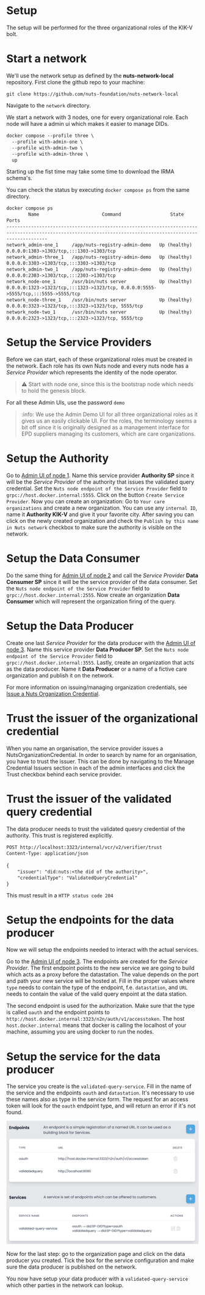 # Setup

The setup will be performed for the three organizational roles of the KIK-V bolt.

# Start a network

We'll use the network setup as defined by the **nuts-network-local** repository.
First clone the github repo to your machine:

```shell
git clone https://github.com/nuts-foundation/nuts-network-local
```

Navigate to the `network` directory.

We start a network with 3 nodes, one for every organizational role. Each node will have a admin ui which makes it easier to manage DIDs.

```shell
docker compose --profile three \
  --profile with-admin-one \
  --profile with-admin-two \
  --profile with-admin-three \
  up
```

Starting up the fist time may take some time to download the IRMA schema's.

You can check the status by executing `docker compose ps` from the same directory.

```shell
docker compose ps
        Name                       Command                  State                                              Ports
-----------------------------------------------------------------------------------------------------------------------------------------------------------
network_admin-one_1     /app/nuts-registry-admin-demo   Up (healthy)   0.0.0.0:1303->1303/tcp,:::1303->1303/tcp
network_admin-three_1   /app/nuts-registry-admin-demo   Up (healthy)   0.0.0.0:3303->1303/tcp,:::3303->1303/tcp
network_admin-two_1     /app/nuts-registry-admin-demo   Up (healthy)   0.0.0.0:2303->1303/tcp,:::2303->1303/tcp
network_node-one_1      /usr/bin/nuts server            Up (healthy)     0.0.0.0:1323->1323/tcp,:::1323->1323/tcp, 0.0.0.0:5555->5555/tcp,:::5555->5555/tcp
network_node-three_1    /usr/bin/nuts server            Up (healthy)     0.0.0.0:3323->1323/tcp,:::3323->1323/tcp, 5555/tcp
network_node-two_1      /usr/bin/nuts server            Up (healthy)     0.0.0.0:2323->1323/tcp,:::2323->1323/tcp, 5555/tcp
```

# Setup the Service Providers 

Before we can start, each of these organizational roles must be created in the network. Each role has its own Nuts node and every nuts node has a _Service Provider_ which represents the identity of the node operator.

> :warning: Start with node one, since this is the bootstrap node which needs to hold the genesis block.

For all these Admin UIs, use the password `demo`

> :info: We use the Admin Demo UI for all three organizational roles as it gives us an easily clickable UI. For the roles, the terminology seems a bit off since it is originally designed as a management interface for EPD suppliers managing its customers, which are care organizations.

# Setup the Authority

Go to [Admin UI of node 1](http://localhost:1303).
Name this service provider **Authority SP** since it will be the _Service Provider_ of the authority that issues the validated query credential.
Set the `Nuts node endpoint of the Service Provider` field to `grpc://host.docker.internal:5555`.
Click on the button `Create Service Provider`.
Now you can create an organization: Go to `Your care organizations` and create a new organization.
You can use any `internal ID`, name it **Authority KIK-V** and give it your favorite city.
After saving you can click on the newly created organization and check the `Publish by this name in Nuts network` checkbox to make sure the authority is visible on the network.

# Setup the Data Consumer

Do the same thing for [Admin UI of node 2](http://localhost:2303) and call the _Service Provider_ **Data Consumer SP** since it will be the service provider of the data consumer.
Set the `Nuts node endpoint of the Service Provider` field to `grpc://host.docker.internal:2555`.
Now create an organization **Data Consumer** which will represent the organization firing of the query.

# Setup the Data Producer

Create one last _Service Provider_ for the data producer with the [Admin UI of node 3](http://localhost:3303). Name this service provider **Data Producer SP**.
Set the `Nuts node endpoint of the Service Provider` field to `grpc://host.docker.internal:3555`.
Lastly, create an organization that acts as the data producer. Name it **Data Producer** or a name of a fictive care organization and publish it on the network.

For more information on issuing/managing organization credentials, see [Issue a Nuts Organization Credential](https://nuts-node.readthedocs.io/en/latest/pages/getting-started/4-connecting-crm.html#issue-a-nuts-organization-credential).

# Trust the issuer of the organizational credential

When you name an organisation, the service provider issues a NutsOrganizationCredential. In order to search by name for an organisation, you have to trust the issuer. This can be done by navigating to the Manage Credential Issuers section in each of the admin interfaces and click the Trust checkbox behind each service provider.

# Trust the issuer of the validated query credential

The data producer needs to trust the validated quesry credential of the authority. This trust is registered explicitly. 

```http request
POST http://localhost:3323/internal/vcr/v2/verifier/trust
Content-Type: application/json

{
    "issuer": "did:nuts:<the did of the authority>",
    "credentialType": "ValidatedQueryCredential"
}
```
This must result in a `HTTP status code 204`

# Setup the endpoints for the data producer

Now we will setup the endpoints needed to interact with the actual services.

Go to the [Admin UI of node 3](http://localhost:3303). The endpoints are created for the _Service Provider_. 
The first endpoint points to the new service we are going to build which acts as a proxy before the datastation. The value depends on the port and path your new service will be hosted at. Fill in the proper values where `type` needs to contain the type of the endpoint, f.e. `datastation`, and `URL` needs to contain the value of the valid query enpoint at the data station.

The second endpoint is used for the authorization. Make sure that the type is called `oauth` and the endpoint points to `http://host.docker.internal:3323/n2n/auth/v1/accesstoken`. The host `host.docker.internal` means that docker is calling the localhost of your machine, assuming you are using docker to run the nodes.

# Setup the service for the data producer

The service you create is the `validated-query-service`. Fill in the name of the service and the endpoints `oauth` and `datastation`. It's necessary to use these names also as type in the service form. The request for an access token will look for the `oauth` endpoint type, and will return an error if it's not found.

![Example of services and endpoints](configured%20services.png)

Now for the last step: go to the organization page and click on the data producer you created. Tick the box for the service configuration and make sure the data producer is published on the network.

You now have setup your data producer with a `validated-query-service` which other parties in the network can lookup.

